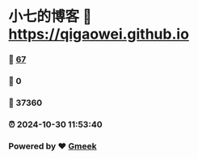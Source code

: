 # 小七的博客 :link: https://qigaowei.github.io 
### :page_facing_up: [67](https://qigaowei.github.io/tag.html) 
### :speech_balloon: 0 
### :hibiscus: 37360 
### :alarm_clock: 2024-10-30 11:53:40 
### Powered by :heart: [Gmeek](https://github.com/Meekdai/Gmeek)
